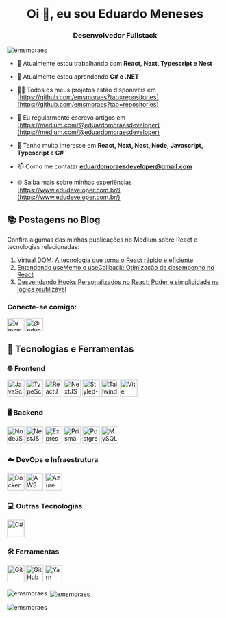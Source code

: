 <h1 align="center">Oi 👋, eu sou Eduardo Meneses</h1>
<h3 align="center">Desenvolvedor Fullstack</h3>

<p align="left"> <img src="https://komarev.com/ghpvc/?username=emsmoraes&label=Visualizações%20do%20perfil&color=0e75b6&style=flat" alt="emsmoraes" /> </p>

- 🔭 Atualmente estou trabalhando com **React, Next, Typescript e Nest**
  
- 🌱 Atualmente estou aprendendo **C# e .NET**

- 👨‍💻 Todos os meus projetos estão disponíveis em [https://github.com/emsmoraes?tab=repositories](https://github.com/emsmoraes?tab=repositories)

- 📝 Eu regularmente escrevo artigos em [https://medium.com/@eduardomoraesdeveloper](https://medium.com/@eduardomoraesdeveloper)

- 💬 Tenho muito interesse em **React, Next, Nest, Node, Javascript, Typescript e C#**

- 📫 Como me contatar **eduardomoraesdeveloper@gmail.com**

- 🌐 Saiba mais sobre minhas experiências [https://www.edudeveloper.com.br/](https://www.edudeveloper.com.br/)

## 📚 Postagens no Blog

Confira algumas das minhas publicações no Medium sobre React e tecnologias relacionadas:

1. [Virtual DOM: A tecnologia que torna o React rápido e eficiente](https://medium.com/@eduardomoraesdeveloper/virtual-dom-a-tecnologia-que-torna-o-react-r%C3%A1pido-e-eficiente-fd30fa7d8d6d)
2. [Entendendo useMemo e useCallback: Otimização de desempenho no React](https://medium.com/@eduardomoraesdeveloper/entendendo-usememo-e-usecallback-otimiza%C3%A7%C3%A3o-de-desempenho-no-react-39ea527418c1)
3. [Desvendando Hooks Personalizados no React: Poder e simplicidade na lógica reutilizável](https://medium.com/@eduardomoraesdeveloper/desvendando-hooks-personalizados-no-react-poder-e-simplicidade-na-l%C3%B3gica-reutiliz%C3%A1vel-0655850c9454)

<h3 align="left">Conecte-se comigo:</h3>
<p align="left">
<a href="https://linkedin.com/in/emsmoraes" target="blank"><img align="center" src="https://raw.githubusercontent.com/rahuldkjain/github-profile-readme-generator/master/src/images/icons/Social/linked-in-alt.svg" alt="emsmoraes" height="30" width="40" /></a>
<a href="https://medium.com/@eduardomoraesdeveloper" target="blank"><img align="center" src="https://raw.githubusercontent.com/rahuldkjain/github-profile-readme-generator/master/src/images/icons/Social/medium.svg" alt="@eduardomoraesdeveloper" height="30" width="40" /></a>
</p>

## 🚀 Tecnologias e Ferramentas

### 🌐 Frontend
<div style="text-align: justify;">
  <img src="https://skillicons.dev/icons?i=js" height="40" alt="JavaScript" />
  <img src="https://skillicons.dev/icons?i=ts" height="40" alt="TypeScript" />
  <img src="https://skillicons.dev/icons?i=react" height="40" alt="ReactJS" />
  <img src="https://skillicons.dev/icons?i=nextjs" height="40" alt="NextJS" />
  <img src="https://skillicons.dev/icons?i=styledcomponents" height="40" alt="Styled-Components" />
  <img src="https://skillicons.dev/icons?i=tailwindcss" height="40" alt="Tailwind CSS" />
  <img src="https://skillicons.dev/icons?i=vite" height="40" alt="Vite" />
</div>

### 🖥️ Backend
<div style="text-align: justify;">
  <img src="https://skillicons.dev/icons?i=nodejs" height="40" alt="NodeJS" />
  <img src="https://skillicons.dev/icons?i=nestjs" height="40" alt="NestJS" />
  <img src="https://skillicons.dev/icons?i=express" height="40" alt="Express" />
  <img src="https://skillicons.dev/icons?i=prisma" height="40" alt="Prisma ORM" />
  <img src="https://skillicons.dev/icons?i=postgres" height="40" alt="PostgreSQL" />
  <img src="https://skillicons.dev/icons?i=mysql" height="40" alt="MySQL" />
</div>

### ☁️ DevOps e Infraestrutura
<div style="text-align: justify;">
  <img src="https://skillicons.dev/icons?i=docker" height="40" alt="Docker" />
  <img src="https://skillicons.dev/icons?i=aws" height="40" alt="AWS" />
  <img src="https://skillicons.dev/icons?i=azure" height="40" alt="Azure" />
</div>

### 💻 Outras Tecnologias
<div style="text-align: justify;">
  <img src="https://cdn.jsdelivr.net/gh/devicons/devicon@latest/icons/csharp/csharp-original.svg" height="40" alt="C#" />
</div>

### 🛠️ Ferramentas
<div style="text-align: justify;">
  <img src="https://skillicons.dev/icons?i=git" height="40" alt="Git" />
  <img src="https://skillicons.dev/icons?i=github" height="40" alt="GitHub" />
  <img src="https://skillicons.dev/icons?i=yarn" height="40" alt="Yarn" />
</div>


<p/>

<p><img align="left" src="https://github-readme-stats.vercel.app/api/top-langs?username=emsmoraes&show_icons=true&locale=pt-br&layout=compact" alt="emsmoraes" /></p>

<p>&nbsp;<img align="center" src="https://github-readme-stats.vercel.app/api?username=emsmoraes&show_icons=true&locale=pt-br" alt="emsmoraes" /></p>

<p><img align="center" src="https://github-readme-streak-stats.herokuapp.com/?user=emsmoraes&" alt="emsmoraes" /></p>

